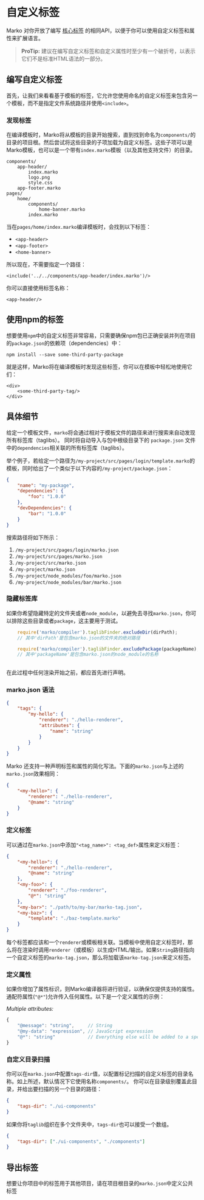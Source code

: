 # 自定义标签

Marko 对你开放了编写 [核心标签](./core-tags.md) 的相同API，以便于你可以使用自定义标签和属性来扩展语言。

> **ProTip:** 建议在编写自定义标签和自定义属性时至少有一个破折号，以表示它们不是标准HTML语法的一部分。

## 编写自定义标签

首先，让我们来看看基于模板的标签，它允许您使用命名的自定义标签来包含另一个模板，而不是指定文件系统路径并使用`<include>`。

### 发现标签

在编译模板时，Marko将从模板的目录开始搜索，直到找到命名为`components/`的目录的项目根。然后尝试将这些目录的子项加载为自定义标签。这些子项可以是Marko模板，也可以是一个带有`index.marko`模板（以及其他支持文件）的目录。

```目录结构
components/
    app-header/
        index.marko
        logo.png
        style.css
    app-footer.marko
pages/
    home/
        components/
            home-banner.marko
        index.marko
```

当在`pages/home/index.marko`编译模板时，会找到以下标签：

- `<app-header>`
- `<app-footer>`
- `<home-banner>`

所以现在，不需要指定一个路径：

```marko
<include('../../components/app-header/index.marko')/>
```

你可以直接使用标签名称：

```marko
<app-header/>
```

## 使用npm的标签

想要使用`npm`中的自定义标签非常容易，只需要确保npm包已正确安装并列在项目的`package.json`的依赖项（dependencies）中：

```
npm install --save some-third-party-package
```

就是这样，Marko将在编译模板时发现这些标签，你可以在模板中轻松地使用它们：

```marko
<div>
    <some-third-party-tag/>
</div>
```

## 具体细节

给定一个模板文件，`marko`将会通过相对于模板文件的路径来进行搜索来自动发现所有标签库（taglibs）。 同时将自动导入与包中根级目录下的 `package.json` 文件中的`dependencies`相关联的所有标签库（taglibs）。

举个例子，若给定一个路径为`/my-project/src/pages/login/template.marko`的模板，同时给出了一个类似于以下内容的`/my-project/package.json`：

```json
{
    "name": "my-package",
    "dependencies": {
        "foo": "1.0.0"
    },
    "devDependencies": {
        "bar": "1.0.0"
    }
}
```

搜索路径将如下所示：

1. `/my-project/src/pages/login/marko.json`
2. `/my-project/src/pages/marko.json`
3. `/my-project/src/marko.json`
4. `/my-project/marko.json`
5. `/my-project/node_modules/foo/marko.json`
6. `/my-project/node_modules/bar/marko.json`

### 隐藏标签库

如果你希望隐藏特定的文件夹或者`node_module`，以避免去寻找`marko.json`，你可以排除这些目录或者`package`，这主要用于测试。

```javascript
    require('marko/compiler').taglibFinder.excludeDir(dirPath);
    // 其中'dirPath'是包含marko.json的文件夹的绝对路径 

    require('marko/compiler').taglibFinder.excludePackage(packageName);
    // 其中'packageName'是包含marko.json的node_module的名称
     
```

在此过程中任何渲染开始之前，都应首先进行声明。


### marko.json 语法

```json
{
    "tags": {
        "my-hello": {
            "renderer": "./hello-renderer",
            "attributes": {
                "name": "string"
            }
        }
    }
}
```

Marko 还支持一种声明标签和属性的简化写法。下面的`marko.json`与上述的`marko.json`效果相同：

```json
{
    "<my-hello>": {
        "renderer": "./hello-renderer",
        "@name": "string"
    }
}
```

### 定义标签

可以通过在`marko.json`中添加`"<tag_name>": <tag_def>`属性来定义标签：

```json
{
    "<my-hello>": {
        "renderer": "./hello-renderer",
        "@name": "string"
    },
    "<my-foo>": {
        "renderer": "./foo-renderer",
        "@*": "string"
    },
    "<my-bar>": "./path/to/my-bar/marko-tag.json",
    "<my-baz>": {
        "template": "./baz-template.marko"
    }
}
```

每个标签都应该和一个`renderer`或模板相关联。当模板中使用自定义标签时，那么将在渲染时调用`renderer`（或模板）以生成HTML/输出。如果`String`路径指向一个自定义标签的`marko-tag.json`，那么将加载该`marko-tag.json`来定义标签。

### 定义属性

如果你增加了属性标识，则Marko编译器将进行验证，以确保仅提供支持的属性。通配符属性(`"@*"`)允许传入任何属性。以下是一个定义属性的示例：

_Multiple attributes:_

```javascript
{
    "@message": "string",     // String
    "@my-data": "expression", // JavaScript expression
    "@*": "string"            // Everything else will be added to a special "*" property
}
```


### 自定义目录扫描

你可以在`marko.json`中配置`tags-dir`值，以配置标记扫描的自定义标签的目录名称。如上所述，默认情况下它使用名称`components/`。 你可以在目录级别覆盖此目录，并给出要扫描的另一个目录的路径：

```json
{
    "tags-dir": "./ui-components"
}
```

如果你将`taglib`组织在多个文件夹中，`tags-dir`也可以接受一个数组。

```json
{
    "tags-dir": ["./ui-components", "./components"]
}
```

## 导出标签

想要让你项目中的标签用于其他项目，请在项目根目录的`marko.json`中定义公共标签